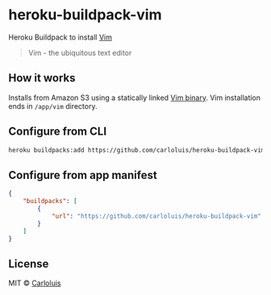 # heroku-buildpack-vim

Heroku Buildpack to install [Vim](https://www.vim.org/)

> Vim - the ubiquitous text editor

## How it works

Installs from Amazon S3 using a statically linked [Vim binary](https://s3.amazonaws.com/bengoa/vim-static.tar.gz).
Vim installation ends in `/app/vim` directory.

## Configure from CLI

```bash
heroku buildpacks:add https://github.com/carloluis/heroku-buildpack-vim
```

## Configure from app manifest

```json
{
    "buildpacks": [
        {
            "url": "https://github.com/carloluis/heroku-buildpack-vim"
        }
    ]
}
```

## License

MIT © [Carloluis](https://github.com/carloluis)
